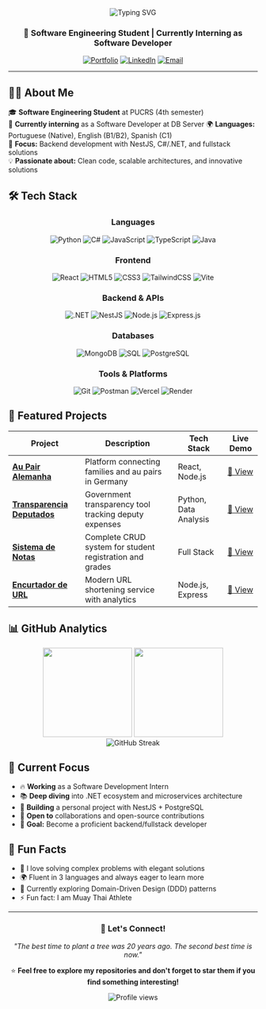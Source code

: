 <div align="center">
  <img src="https://readme-typing-svg.herokuapp.com?font=Fira+Code&size=35&duration=3000&pause=1000&color=F7931E&center=true&vCenter=true&width=600&height=70&lines=Hello%2C+I'm+Guilherme+Dentzien;Software+Developer;Backend+%26+Fullstack+Enthusiast" alt="Typing SVG" />
</div>

<h3 align="center">🚀 Software Engineering Student | Currently Interning as Software Developer</h3>

<div align="center">
  
[![Portfolio](https://img.shields.io/badge/Portfolio-Visit-FF5722?style=for-the-badge&logo=vercel&logoColor=white)](https://guidentzien.vercel.app/)
[![LinkedIn](https://img.shields.io/badge/LinkedIn-Connect-0077B5?style=for-the-badge&logo=linkedin&logoColor=white)](https://www.linkedin.com/in/guilhermedentzien/)
[![Email](https://img.shields.io/badge/Email-Contact-D14836?style=for-the-badge&logo=gmail&logoColor=white)](mailto:your.email@gmail.com)

</div>

---

## 👨‍💻 About Me

🎓 **Software Engineering Student** at PUCRS (4th semester)  
💼 **Currently interning** as a Software Developer at DB Server
🌍 **Languages:** Portuguese (Native), English (B1/B2), Spanish (C1)  
🎯 **Focus:** Backend development with NestJS, C#/.NET, and fullstack solutions  
💡 **Passionate about:** Clean code, scalable architectures, and innovative solutions  

## 🛠️ Tech Stack

<div align="center">

### Languages
![Python](https://img.shields.io/badge/Python-3776AB?style=for-the-badge&logo=python&logoColor=white)
![C#](https://img.shields.io/badge/C%23-239120?style=for-the-badge&logo=c-sharp&logoColor=white)
![JavaScript](https://img.shields.io/badge/JavaScript-F7DF1E?style=for-the-badge&logo=javascript&logoColor=black)
![TypeScript](https://img.shields.io/badge/TypeScript-3178C6?style=for-the-badge&logo=typescript&logoColor=white)
![Java](https://img.shields.io/badge/Java-ED8B00?style=for-the-badge&logo=java&logoColor=white)

### Frontend
![React](https://img.shields.io/badge/React-20232A?style=for-the-badge&logo=react&logoColor=61DAFB)
![HTML5](https://img.shields.io/badge/HTML5-E34F26?style=for-the-badge&logo=html5&logoColor=white)
![CSS3](https://img.shields.io/badge/CSS3-1572B6?style=for-the-badge&logo=css3&logoColor=white)
![TailwindCSS](https://img.shields.io/badge/Tailwind_CSS-38B2AC?style=for-the-badge&logo=tailwind-css&logoColor=white)
![Vite](https://img.shields.io/badge/Vite-646CFF?style=for-the-badge&logo=vite&logoColor=white)

### Backend & APIs
![.NET](https://img.shields.io/badge/.NET-5C2D91?style=for-the-badge&logo=.net&logoColor=white)
![NestJS](https://img.shields.io/badge/NestJS-E0234E?style=for-the-badge&logo=nestjs&logoColor=white)
![Node.js](https://img.shields.io/badge/Node.js-43853D?style=for-the-badge&logo=node.js&logoColor=white)
![Express.js](https://img.shields.io/badge/Express.js-404D59?style=for-the-badge&logo=express&logoColor=white)

### Databases
![MongoDB](https://img.shields.io/badge/MongoDB-4EA94B?style=for-the-badge&logo=mongodb&logoColor=white)
![SQL](https://img.shields.io/badge/SQL-4479A1?style=for-the-badge&logo=mysql&logoColor=white)
![PostgreSQL](https://img.shields.io/badge/PostgreSQL-316192?style=for-the-badge&logo=postgresql&logoColor=white)

### Tools & Platforms
![Git](https://img.shields.io/badge/Git-F05032?style=for-the-badge&logo=git&logoColor=white)
![Postman](https://img.shields.io/badge/Postman-FF6C37?style=for-the-badge&logo=postman&logoColor=white)
![Vercel](https://img.shields.io/badge/Vercel-000000?style=for-the-badge&logo=vercel&logoColor=white)
![Render](https://img.shields.io/badge/Render-46E3B7?style=for-the-badge&logo=render&logoColor=white)

</div>

## 🚀 Featured Projects

<div align="center">

| Project | Description | Tech Stack | Live Demo |
|---------|-------------|------------|-----------|
| **[Au Pair Alemanha](https://github.com/guigs028/AuPairAlemanha)** | Platform connecting families and au pairs in Germany | React, Node.js | [🔗 View](https://github.com/guigs028/AuPairAlemanha) |
| **[Transparencia Deputados](https://github.com/guigs028/GastosDeputados)** | Government transparency tool tracking deputy expenses | Python, Data Analysis | [🔗 View](https://github.com/guigs028/GastosDeputados) |
| **[Sistema de Notas](https://github.com/guigs028/Sistema-Notas)** | Complete CRUD system for student registration and grades | Full Stack | [🔗 View](https://github.com/guigs028/Sistema-Notas) |
| **[Encurtador de URL](https://github.com/guigs028/EncurtadorURL)** | Modern URL shortening service with analytics | Node.js, Express | [🔗 View](https://github.com/guigs028/EncurtadorURL) |

</div>

## 📊 GitHub Analytics

<div align="center">
  <img height="180em" src="https://github-readme-stats.vercel.app/api?username=guigs028&show_icons=true&theme=tokyonight&include_all_commits=true&count_private=true&hide_border=true"/>
  <img height="180em" src="https://github-readme-stats.vercel.app/api/top-langs/?username=guigs028&layout=compact&langs_count=8&theme=tokyonight&hide_border=true"/>
</div>

<div align="center">
  <img src="https://github-readme-streak-stats.herokuapp.com/?user=guigs028&theme=tokyonight&hide_border=true" alt="GitHub Streak" />
</div>

## 🎯 Current Focus

- 🔥 **Working** as a Software Development Intern
- 📚 **Deep diving** into .NET ecosystem and microservices architecture
- 🌱 **Building** a personal project with NestJS + PostgreSQL
- 🤝 **Open to** collaborations and open-source contributions
- 🎯 **Goal:** Become a proficient backend/fullstack developer

## 🌟 Fun Facts

- 🧠 I love solving complex problems with elegant solutions
- 🌍 Fluent in 3 languages and always eager to learn more
- 📖 Currently exploring Domain-Driven Design (DDD) patterns
- ⚡ Fun fact: I am Muay Thai Athlete

---

<div align="center">
  
### 💬 Let's Connect!

*"The best time to plant a tree was 20 years ago. The second best time is now."*

⭐ **Feel free to explore my repositories and don't forget to star them if you find something interesting!**

</div>

<div align="center">
  <img src="https://komarev.com/ghpvc/?username=guigs028&color=blueviolet&style=flat-square&label=Profile+Views" alt="Profile views" />
</div>
